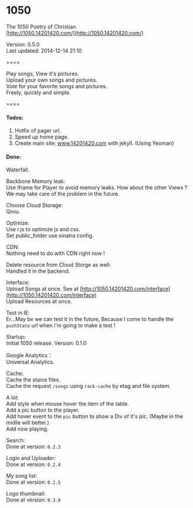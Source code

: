 1050
====

The 1050 Poetry of Christian.  
[http://1050.14201420.com/](http://1050.14201420.com/)

Version: 0.5.0  
Last updated: 2014-12-14 21:10

====

Play songs, View it's pictures.  
Upload your own songs and pictures.  
Vote for your favorite songs and pictures.  
Freely, quickly and simple.  

====

#### Todos:  

1. Hotfix of pager url.  
2. Speed up home page.  
3. Create main site: www.14201420.com with jekyll. (Using Yeoman)  

#### Done:  

Waterfall.  

Backbone Memory leak:  
Use iframe for Player to avoid memory leaks. How about the other Views ? We may take care of the problem in the future.  

Choose Cloud Storage:  
Qiniu.

Optimize:  
Use r.js to optimize js and css.  
Set public_folder use sinatra config.  

CDN:  
Nothing need to do with CDN right now !  

Delete resource from Cloud Storge as well:  
Handled it in the backend.  

Interface:  
Upload Songs at once. See at [http://1050.14201420.com/interface](http://1050.14201420.com/interface)  
Upload Resources at once.  

Test in IE:  
Er...May be we can test it in the future, Because I come to handle the `pushState` url when I'm going to make a test !

Startup:  
Initial 1050 release. Version: 0.1.0  

Google Analytics：  
Universal Analytics.  

Cache:  
Cache the staice files.  
Cache the request `/songs` using `rack-cache` by etag and file system.  

A lot:   
Add style when mouse hover the item of the table.  
Add a pic button to the player.  
Add hover event to the `pic` button to show a Div of it's pic.  (Maybe in the midlle will better.)  
Add now playing.   

Search:  
Done at version: `0.2.3`  

Login and Uploader:  
Done at version: `0.2.4`  

My song list:  
Done at version: `0.2.5`

Logo thumbnail:  
Done at version: `0.3.0`  